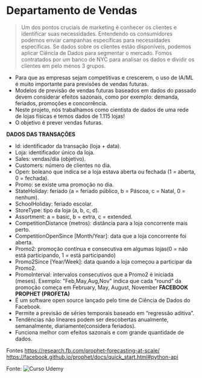 # Departamento de Vendas

>   Um dos pontos cruciais de marketing é conhecer os clientes e  identificar suas necessidades.
>   Entendendo os consumidores podemos enviar campanhas  específicas para necessidades específicas.
>   Se dados sobre os clientes estão disponíveis, podemos aplicar  Ciência de Dados para segmentar o mercado.
>   Fomos contratados por um banco de NYC para analisar os dados e  dividir os clientes em pelo menos 3 grupos.  
  
-   Para que as empresas sejam competitivas e crescerem, o uso de  IA/ML é muito importante para previsões de vendas futuras.
-   Modelos de previsão de vendas futuras baseados em dados do passado devem considerar efeitos sazonais, como por exemplo: demanda, feriados, promoções e concorrência.
-   Neste projeto, nós trabalhamos como cientista de dados de uma  rede de lojas físicas e temos dados de 1.115 lojas!
-   O objetivo é prever vendas futuras.

**DADOS DAS TRANSAÇÕES**
-   Id: identificador da transação (loja + data).
-   Loja: identificador único da loja.
-   Sales: vendas/dia (objetivo).
-   Customers: número de clientes no dia.
-   Open: boleano que indica se a loja estava aberta ou  fechada (1 = aberta, 0 = fechada).
-   Promo: se existe uma promoção no dia.
-   StateHoliday: feriado (a = feriado público, b = Páscoa, c = Natal, 0 = nenhum).
-   SchoolHoliday: feriado escolar.
-   StoreType: tipo da loja (a, b, c, d).
-   Assortment: a = basic, b = extra, c = extended.
-   CompetitionDistance (metros): distância para a loja  concorrente mais perto.
-   CompetitionOpenSince [Month/Year]: data que a loja concorrente foi aberta.
-   Promo2: promoção contínua e consecutiva em algumas lojas(0 = não está participando, 1 = está participando)
-   Promo2Since [Year/Week]: data quando a loja começou a  participar da Promo2.
-   PromoInterval: intervalos consecutivos que a Promo2 é  iniciada (meses). Exemplo: "Feb,May,Aug,Nov" indica que  cada “round” da promoção começa em
February, May, August, November
**FACEBOOK PROPHET (PROFETA)**
-   É um software open source lançado pelo time de Ciência de Dados do Facebook.
-   Permite a previsão de séries temporais baseado em “regressão  aditiva”.
-   Tendências não lineares podem ser descobertas anualmente,  semanalmente, diariamente(considera feriados).
-   Funciona melhor com efeitos sazonais e com grande quantidade de dados.

Fontes
  https://research.fb.com/prophet-forecasting-at-scale/
  https://facebook.github.io/prophet/docs/quick_start.html#python-api

Fonte: ![Curso Udemy](**https://www.udemy.com/course/ciencia-de-dados-para-empresas-e-negocios**?raw=true)

